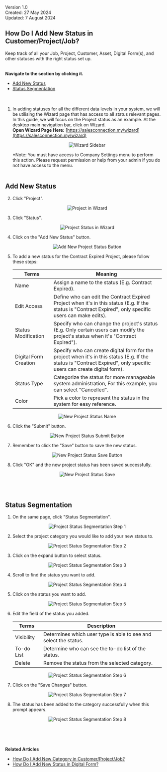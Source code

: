 Version 1.0<br>
Created: 27 May 2024<br>
Updated: 7 August 2024<br>
## How Do I Add New Status in Customer/Project/Job?

Keep track of all your Job, Project, Customer, Asset, Digital Form(s), and other statuses with the right status set up.<br><br>

**Navigate to the section by clicking it.**<br>

- [Add New Status](#section1)<br>
- [Status Segmentation](#section2)
<br><br><br>

1. In adding statuses for all the different data levels in your system, we will be utilising the Wizard page that has access to all status relevant pages. In this guide, we will focus on the Project status as an example. At the desktop main navigation bar, click on Wizard.<br>
   **Open Wizard Page Here:** [https://salesconnection.my/wizard](https://salesconnection.my/wizard)<br>
 
   <p align="center">
     <img src="img/Wizard_Sidebar.png" alt="Wizard Sidebar">
   </p>

   *Note: You must have access to Company Settings menu to perform this action. Please request permission or help from your admin if you do not have access to the menu.<br><br>

<a id="section1"></a>

## Add New Status

2. Click "Project".<br>

   <p align="center">
     <img src="img/Project_In_Wizard.png" alt="Project in Wizard">
   </p>
 
3. Click "Status".<br>

   <p align="center">
     <img src="img/Project_Status_In_Wizard.png" alt="Project Status in Wizard">
   </p>

4. Click on the "Add New Status" button.<br>

   <p align="center">
     <img src="img/Add_New_Project_Status_Button.png" alt="Add New Project Status Button">
   </p>

5. To add a new status for the Contract Expired Project, please follow these steps:<br>

   | Terms | Meaning |
   |-------|---------|
   | Name | Assign a name to the status (E.g. Contract Expired). |
   | Edit Access | Define who can edit the Contract Expired Project when it's in this status (E.g. If the status is "Contract Expired", only specific users can make edits). |
   | Status Modification | Specify who can change the project's status (E.g. Only certain users can modify the project's status when it's "Contract Expired"). |
   | Digital Form Creation | Specify who can create digital form for the project when it's in this status (E.g. If the status is "Contract Expired", only specific users can create digital form). |
   | Status Type | Categorize the status for more manageable system administration, For this example, you can select "Cancelled". |
   | Color | Pick a color to represent the status in the system for easy reference. |

   <p align="center">
     <img src="img/New_Project_Status_Name.png" alt="New Project Status Name">
   </p>

7. Click the "Submit" button.<br>

   <p align="center">
     <img src="img/New_Project_Status_Submit_Button.png" alt="New Project Status Submit Button">
   </p>

8. Remember to click the "Save" button to save the new status.<br>

   <p align="center">
     <img src="img/New_Project_Status_Save_Button.png" alt="New Project Status Save Button">
   </p>

9. Click "OK" and the new project status has been saved successfully.<br>

   <p align="center">
     <img src="img/New_Project_Status_Save.png" alt="New Project Status Save">
   </p>
   <br><br>

<a id="section2"></a>

## Status Segmentation

1. On the same page, click "Status Segmentation".
     
   <p align="center">
     <img src="img2/Project_Status_Segmentation_Step_1.png" alt="Project Status Segmentation Step 1">
   </p>

2. Select the project category you would like to add your new status to.<br>

   <p align="center">
     <img src="img2/Project_Status_Segmentation_Step_2.png" alt="Project Status Segmentation Step 2">
   </p>

3. Click on the expand button to select status.

   <p align="center">
     <img src="img2/Project_Status_Segmentation_Step_3.png" alt="Project Status Segmentation Step 3">
   </p>
  
4. Scroll to find the status you want to add.

   <p align="center">
     <img src="img2/Project_Status_Segmentation_Step_4.png" alt="Project Status Segmentation Step 4">
   </p>
  
5. Click on the status you want to add.

   <p align="center">
     <img src="img2/Project_Status_Segmentation_Step_5.png" alt="Project Status Segmentation Step 5">
   </p>

6. Edit the field of the status you added.

   | Terms | Description |
   |-------|-------------|
   | Visibility | Determines which user type is able to see and select the status. |
   | To-do List | Determine who can see the to-do list of the status. |
   | Delete | Remove the status from the selected category. |

   <p align="center">
     <img src="img2/Project_Status_Segmentation_Step_6.png" alt="Project Status Segmentation Step 6">
   </p>

7. Click on the "Save Changes" button.

   <p align="center">
     <img src="img2/Project_Status_Segmentation_Step_7.png" alt="Project Status Segmentation Step 7">
   </p>
   
8. The status has been added to the category successfully when this prompt appears.

   <p align="center">
     <img src="img2/Project_Status_Segmentation_Step_8.png" alt="Project Status Segmentation Step 8">
   </p>
   <br><br><br>

**Related Articles**<br>
- [How Do I Add New Category in Customer/Project/Job?](Add_New_Category_in_Customer_Project_Job.md)
- [How Do I Add New Status in Digital Form?](Add_New_Status_in_Digital_Form.md)

<!-- [Link Text](https://salesconnection.github.io/Sales-Connection-Support/Add_New_Status_in_Customer_Project_Job.html) -->
